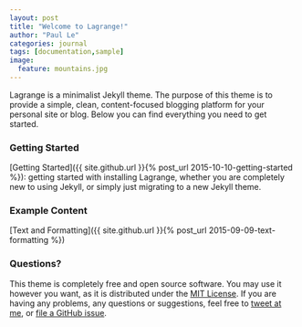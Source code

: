 ```yaml
---
layout: post
title: "Welcome to Lagrange!"
author: "Paul Le"
categories: journal
tags: [documentation,sample]
image:
  feature: mountains.jpg
---
```


Lagrange is a minimalist Jekyll theme. The purpose of this theme is to provide a simple, clean, content-focused blogging platform for your personal site or blog. Below you can find everything you need to get started.

### Getting Started

[Getting Started]({{ site.github.url }}{% post_url 2015-10-10-getting-started %}): getting started with installing Lagrange, whether you are completely new to using Jekyll, or simply just migrating to a new Jekyll theme.

### Example Content

[Text and Formatting]({{ site.github.url }}{% post_url 2015-09-09-text-formatting %})

### Questions?

This theme is completely free and open source software. You may use it however you want, as it is distributed under the [MIT License](http://choosealicense.com/licenses/mit/). If you are having any problems, any questions or suggestions, feel free to [tweet at me](https://twitter.com/intent/tweet?text=My%question%about%Lagrange%is:%&amp;via=paululele), or [file a GitHub issue](https://github.com/lenpaul/lagrange/issues/new).
